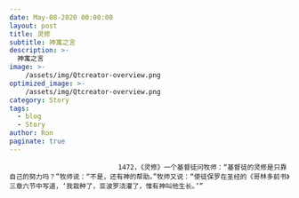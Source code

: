 ```yaml
---
date: May-08-2020 00:00:00
layout: post
title: 灵修
subtitle: 神寓之言
description: >-
  神寓之言
image: >-
    /assets/img/Qtcreator-overview.png
optimized_image: >-
    /assets/img/Qtcreator-overview.png
category: Story
tags:
  - blog
  - Story
author: Ron
paginate: true
---
```


							　　1472，《灵修》一个基督徒问牧师：“基督徒的灵修是只靠自己的努力吗？”牧师说：“不是，还有神的帮助。”牧师又说：“使徒保罗在圣经的《哥林多前书》三章六节中写道，‘我栽种了，亚波罗浇灌了，惟有神叫他生长。’”
							
							
						